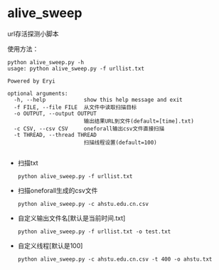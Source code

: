# alive_sweep
url存活探测小脚本

使用方法：

```shell
python alive_sweep.py -h
usage: python alive_sweep.py -f urllist.txt

Powered by Eryi

optional arguments:
  -h, --help            show this help message and exit
  -f FILE, --file FILE  从文件中读取扫描目标
  -o OUTPUT, --output OUTPUT
                        输出结果URL到文件(default=[time].txt)
  -c CSV, --csv CSV     oneforall输出csv文件直接扫描
  -t THREAD, --thread THREAD
                        扫描线程设置(default=100)


```



- 扫描txt

  ```shell
  python alive_sweep.py -f urllist.txt
  ```

- 扫描oneforall生成的csv文件

  ```shell
  python alive_sweep.py -c ahstu.edu.cn.csv
  ```

- 自定义输出文件名[默认是当前时间.txt]

  ```shell
  python alive_sweep.py -f urllist.txt -o test.txt
  ```

- 自定义线程[默认是100]

  ```shell
  python alive_sweep.py -c ahstu.edu.cn.csv -t 400 -o ahstu.txt
  ```
